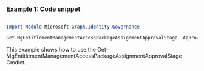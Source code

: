 ### Example 1: Code snippet

```powershell

Import-Module Microsoft.Graph.Identity.Governance

Get-MgEntitlementManagementAccessPackageAssignmentApprovalStage -ApprovalId $approvalId

```
This example shows how to use the Get-MgEntitlementManagementAccessPackageAssignmentApprovalStage Cmdlet.

